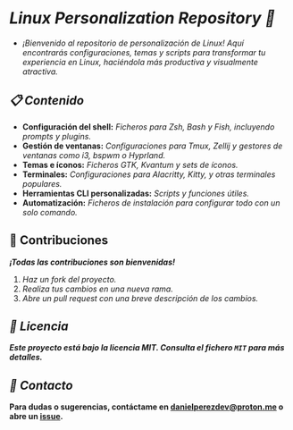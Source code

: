 <!-- Autor: Daniel Benjamin Perez Morales -->
<!-- GitHub: https://github.com/DanielBenjaminPerezMoralesDev13 -->
<!-- Gitlab: https://gitlab.com/DanielBenjaminPerezMoralesDev13 -->
<!-- Correo electrónico: danielperezdev@proton.me -->

# ***Linux Personalization Repository 🌟***

- *¡Bienvenido al repositorio de personalización de Linux! Aquí encontrarás configuraciones, temas y scripts para transformar tu experiencia en Linux, haciéndola más productiva y visualmente atractiva.*

## ***📋 Contenido***

- **Configuración del shell:** *Ficheros para Zsh, Bash y Fish, incluyendo prompts y plugins.*
- **Gestión de ventanas:** *Configuraciones para Tmux, Zellij y gestores de ventanas como i3, bspwm o Hyprland.*
- **Temas e íconos:** *Ficheros GTK, Kvantum y sets de íconos.*
- **Terminales:** *Configuraciones para Alacritty, Kitty, y otras terminales populares.*
- **Herramientas CLI personalizadas:** *Scripts y funciones útiles.*
- **Automatización:** *Ficheros de instalación para configurar todo con un solo comando.*

## **🤝 Contribuciones**

***¡Todas las contribuciones son bienvenidas!***

1. *Haz un fork del proyecto.*
2. *Realiza tus cambios en una nueva rama.*
3. *Abre un pull request con una breve descripción de los cambios.*

## ***📄 Licencia***

***Este proyecto está bajo la licencia MIT. Consulta el fichero `MIT` para más detalles.***

## ***💬 Contacto***

**Para dudas o sugerencias, contáctame en [danielperezdev@proton.me](danielperezdev@proton.me "danielperezdev@proton.me") o abre un [issue](https://github.com/DanielBenjaminPerezMoralesDev13/Notes/issues).**

